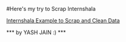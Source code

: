 #Here's my try to Scrap Internshala 


[Internshala Example to Scrap and Clean Data](https://github.com/yashhjaiin/Webscrapping-Go-Colly)  


*** by YASH JAIN :) ***
